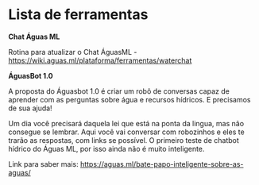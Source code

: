 <!-- TITLE: Ferramentas -->
<!-- SUBTITLE: Uma lista de ferramentas de nosso ecossistema ecomunicativo -->

# Lista de ferramentas

**Chat Águas ML**

Rotina para atualizar o Chat ÁguasML - https://wiki.aguas.ml/plataforma/ferramentas/waterchat

**ÁguasBot 1.0**

A proposta do Águasbot 1.0 é criar um robô de conversas capaz de aprender com as perguntas sobre água e recursos hídricos. E precisamos de sua ajuda!

Um dia você precisará daquela lei que está na ponta da lingua, mas não consegue se lembrar. Aqui você vai conversar com robozinhos e eles te trarão as respostas, com links se possível. O primeiro teste de chatbot hídrico do Águas ML, por isso ainda não é muito inteligente.

Link para saber mais: https://aguas.ml/bate-papo-inteligente-sobre-as-aguas/